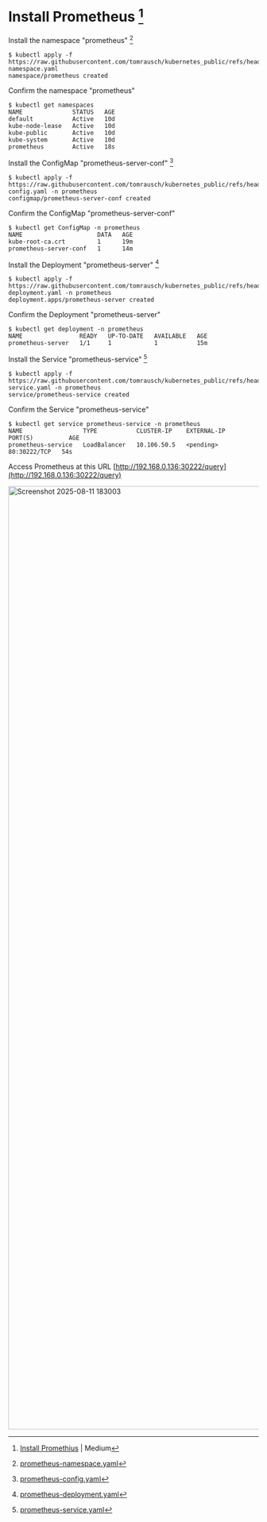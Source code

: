 # Install Prometheus [^install_promethius]

Install the namespace "prometheus" [^prometheus-namespace]
```
$ kubectl apply -f https://raw.githubusercontent.com/tomrausch/kubernetes_public/refs/heads/main/src/prometheus/prometheus-namespace.yaml
namespace/prometheus created
```

Confirm the namespace "prometheus"
```
$ kubectl get namespaces
NAME              STATUS   AGE
default           Active   10d
kube-node-lease   Active   10d
kube-public       Active   10d
kube-system       Active   10d
prometheus        Active   18s
```

Install the ConfigMap "prometheus-server-conf" [^prometheus-server-conf]
```
$ kubectl apply -f https://raw.githubusercontent.com/tomrausch/kubernetes_public/refs/heads/main/src/prometheus/prometheus-config.yaml -n prometheus
configmap/prometheus-server-conf created
```

Confirm the ConfigMap "prometheus-server-conf"
```
$ kubectl get ConfigMap -n prometheus
NAME                     DATA   AGE
kube-root-ca.crt         1      19m
prometheus-server-conf   1      14m
```

Install the Deployment "prometheus-server" [^prometheus-server]
```
$ kubectl apply -f https://raw.githubusercontent.com/tomrausch/kubernetes_public/refs/heads/main/src/prometheus/prometheus-deployment.yaml -n prometheus
deployment.apps/prometheus-server created
```

Confirm the Deployment "prometheus-server"
```
$ kubectl get deployment -n prometheus
NAME                READY   UP-TO-DATE   AVAILABLE   AGE
prometheus-server   1/1     1            1           15m
```

Install the Service "prometheus-service" [^prometheus-service]
```
$ kubectl apply -f https://raw.githubusercontent.com/tomrausch/kubernetes_public/refs/heads/main/src/prometheus/prometheus-service.yaml -n prometheus
service/prometheus-service created
```

Confirm the Service "prometheus-service"
```
$ kubectl get service prometheus-service -n prometheus
NAME                 TYPE           CLUSTER-IP    EXTERNAL-IP   PORT(S)          AGE
prometheus-service   LoadBalancer   10.106.50.5   <pending>     80:30222/TCP   54s
```

Access Prometheus at this URL [http://192.168.0.136:30222/query](http://192.168.0.136:30222/query)

<img width="3839" height="1899" alt="Screenshot 2025-08-11 183003" src="https://github.com/user-attachments/assets/ed3a11ec-075b-4477-91d6-c98ab54aa2f8" />


[^install_promethius]: [Install Promethius](https://medium.com/@vinoji2005/install-prometheus-on-kubernetes-tutorial-and-example-6b3c800e7e1c) | Medium
[^prometheus-namespace]: [prometheus-namespace.yaml](https://raw.githubusercontent.com/tomrausch/kubernetes_public/refs/heads/main/src/prometheus/prometheus-namespace.yaml)
[^prometheus-server-conf]: [prometheus-config.yaml](https://raw.githubusercontent.com/tomrausch/kubernetes_public/refs/heads/main/src/prometheus/prometheus-config.yaml)
[^prometheus-server]: [prometheus-deployment.yaml](https://raw.githubusercontent.com/tomrausch/kubernetes_public/refs/heads/main/src/prometheus/prometheus-deployment.yaml)
[^prometheus-service]: [prometheus-service.yaml](https://raw.githubusercontent.com/tomrausch/kubernetes_public/refs/heads/main/src/prometheus/prometheus-service.yaml)
